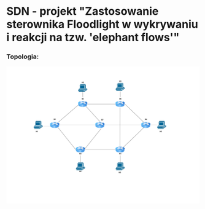 # SDN - projekt "Zastosowanie sterownika Floodlight w wykrywaniu i reakcji na tzw. 'elephant flows'"

### Topologia:
![Topologia](https://github.com/kubinskaaw/sdn-projekt/blob/main/SDN_project.jpg)
